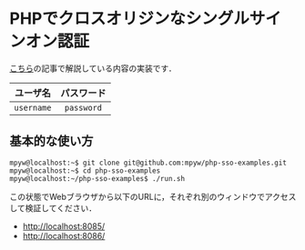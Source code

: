 # PHPでクロスオリジンなシングルサインオン認証

[こちら]()の記事で解説している内容の実装です．

|ユーザ名|パスワード|
|:---:|:---:|
|`username`|`password`|

## 基本的な使い方

```ShellSession
mpyw@localhost:~$ git clone git@github.com:mpyw/php-sso-examples.git
mpyw@localhost:~$ cd php-sso-examples
mpyw@localhost:~/php-sso-examples$ ./run.sh
```

この状態でWebブラウザから以下のURLに，それぞれ別のウィンドウでアクセスして検証してください．

- [http://localhost:8085/](http://localhost:8085/)
- [http://localhost:8086/](http://localhost:8086/)
